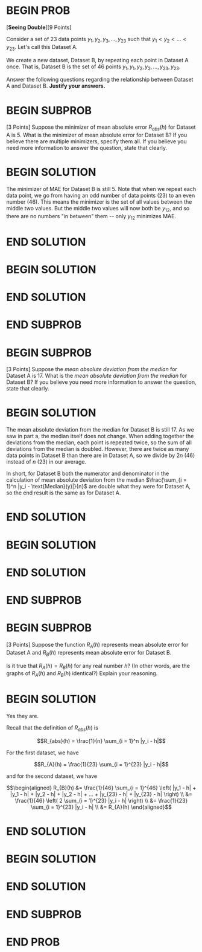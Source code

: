 # BEGIN PROB

\[**Seeing Double**\]\[9 Points\]

Consider a set of 23 data points $y_1, y_2, y_3, ..., y_{23}$ such that
$y_1 < y_2 < ... < y_{23}$. Let's call this Dataset A.

We create a new dataset, Dataset B, by repeating each point in Dataset A
once. That is, Dataset B is the set of 46 points
$y_1, y_1, y_2, y_2, ..., y_{23}, y_{23}$.

Answer the following questions regarding the relationship between
Dataset A and Dataset B. **Justify your answers.**

# BEGIN SUBPROB

\[3 Points\] Suppose the minimizer of mean absolute error $R_{abs}(h)$
for Dataset A is 5. What is the minimizer of mean absolute error for
Dataset B? If you believe there are multiple minimizers, specify them
all. If you believe you need more information to answer the question,
state that clearly.

# BEGIN SOLUTION

The minimizer of MAE for Dataset B is still 5. Note that when we repeat
each data point, we go from having an odd number of data points (23) to
an even number (46). This means the minimizer is the set of all values
between the middle two values. But the middle two values will now both
be $y_{12}$, and so there are no numbers "in between\" them -- only
$y_{12}$ minimizes MAE.

# END SOLUTION

# BEGIN SOLUTION

# END SOLUTION

# END SUBPROB

# BEGIN SUBPROB

\[3 Points\] Suppose the *mean absolute deviation from the median* for
Dataset A is 17. What is the *mean absolute deviation from the median*
for Dataset B? If you believe you need more information to answer the
question, state that clearly.

# BEGIN SOLUTION

The mean absolute deviation from the median for Dataset B is still 17.
As we saw in part a, the median itself does not change. When adding
together the deviations from the median, each point is repeated twice,
so the sum of all deviations from the median is doubled. However, there
are twice as many data points in Dataset B than there are in Dataset A,
so we divide by $2n$ (46) instead of $n$ (23) in our average.

In short, for Dataset B both the numerator and denominator in the
calculation of mean absolute deviation from the median
$\frac{\sum_{i = 1}^n |y_i - \text{Median}(y)|}{n}$ are double what they
were for Dataset A, so the end result is the same as for Dataset A.

# END SOLUTION

# BEGIN SOLUTION

# END SOLUTION

# END SUBPROB

# BEGIN SUBPROB

\[3 Points\] Suppose the function $R_A(h)$ represents mean absolute
error for Dataset A and $R_B(h)$ represents mean absolute error for
Dataset B.

Is it true that $R_A(h) = R_B(h)$ for any real number $h$? (In other
words, are the graphs of $R_A(h)$ and $R_B(h)$ identical?) Explain your
reasoning.

# BEGIN SOLUTION

Yes they are.

Recall that the definition of $R_{abs}(h)$ is

$$R_{abs}(h) = \frac{1}{n} \sum_{i = 1}^n |y_i - h|$$

For the first dataset, we have

$$R_{A}(h) = \frac{1}{23} \sum_{i = 1}^{23} |y_i - h|$$

and for the second dataset, we have

$$\begin{aligned}
R_{B}(h) &= \frac{1}{46} \sum_{i = 1}^{46} \left( |y_1 - h| + |y_1 - h| + |y_2 - h| + |y_2 - h| + ... + |y_{23} - h| + |y_{23} - h| \right) \\
&= \frac{1}{46} \left( 2 \sum_{i = 1}^{23} |y_i - h| \right) \\ &= \frac{1}{23} \sum_{i = 1}^{23} |y_i - h| \\ &= R_{A}(h) 
\end{aligned}$$

# END SOLUTION

# BEGIN SOLUTION

# END SOLUTION

# END SUBPROB

# END PROB